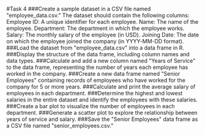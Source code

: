 #Task 4
###Create a sample dataset in a CSV file named "employee_data.csv." The dataset should contain the following columns:
Employee ID: A unique identifier for each employee.
Name: The name of the employee.
Department: The department in which the employee works.
Salary: The monthly salary of the employee (in USD).
Joining Date: The date on which the employee joined the company (in YYYY-MM-DD format).
###Load the dataset from "employee_data.csv" into a data frame in R.
###Display the structure of the data frame, including column names and data types.
###Calculate and add a new column named "Years of Service" to the data frame, representing the number of years each employee has worked in the company.
###Create a new data frame named "Senior Employees" containing records of employees who have worked for the company for 5 or more years.
###Calculate and print the average salary of employees in each department.
###Determine the highest and lowest salaries in the entire dataset and identify the employees with these salaries.
###Create a bar plot to visualize the number of employees in each department.
###Generate a scatter plot to explore the relationship between years of service and salary.
###Save the "Senior Employees" data frame as a CSV file named "senior_employees.csv."
